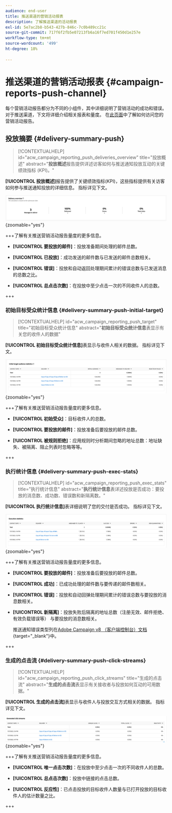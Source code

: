```yaml
---
audience: end-user
title: 推送渠道的营销活动报表
description: 了解推送渠道的活动报表
exl-id: 5e7ac2b8-b543-427b-846c-7c0b489cc21c
source-git-commit: 717f6f2fb5e07213fb6a16f7ed701f450d1e257e
workflow-type: tm+mt
source-wordcount: '499'
ht-degree: 18%

---
```


# 推送渠道的营销活动报表 {#campaign-reports-push-channel}

每个营销活动报告都分为不同的小组件，其中详细说明了营销活动的成功和错误。 对于推送渠道，下文将详细介绍相关报表和量度。 在[此页面](campaign-reports.md)中了解如何访问您的营销活动报告。

## 投放摘要 {#delivery-summary-push}

>[!CONTEXTUALHELP]
>id="acw_campaign_reporting_push_deliveries_overview"
>title="投放概述"
>abstract="**投放概述**&#x200B;报告提供详述访客如何与推送通知投放互动的关键绩效指标 (KPI)。"

**[!UICONTROL 投放概述]**&#x200B;报告提供了关键绩效指标(KPI)，这些指标提供有关访客如何参与推送通知投放的详细信息。 指标详见下文。

![](assets/campaign-reporting-push-summary.png){zoomable="yes"}


+++了解有关推送营销活动报告量度的更多信息。

* **[!UICONTROL 要投放的邮件]**：投放准备期间处理的邮件总数。

* **[!UICONTROL 已投放]**：成功发送的邮件数与已发送的邮件总数相关。

* **[!UICONTROL 错误]**：投放和自动返回处理期间累计的错误总数与已发送消息的总数之比。

* **[!UICONTROL 总点击次数]**：在投放中至少点击一次的不同收件人的总数。

+++

### 初始目标受众统计信息 {#delivery-summary-push-initial-target}


>[!CONTEXTUALHELP]
>id="acw_campaign_reporting_push_target"
>title="初始目标受众统计信息"
>abstract="**初始目标受众统计信息**&#x200B;表显示有关您的收件人的数据"

**[!UICONTROL 初始目标受众统计信息]**&#x200B;表显示与收件人相关的数据。 指标详见下文。

![](assets/campaign-reporting-push-target.png){zoomable="yes"}


+++了解有关推送营销活动报告量度的更多信息。

* **[!UICONTROL 初始受众]**：目标收件人的总数。

* **[!UICONTROL 要投放的邮件]**：投放准备后要投放的邮件总数。

* **[!UICONTROL 被规则拒绝]**：应用规则时分析期间忽略的地址总数：地址缺失、被隔离、阻止列表时忽略等等。

+++

### 执行统计信息 {#delivery-summary-push-exec-stats}

>[!CONTEXTUALHELP]
>id="acw_campaign_reporting_push_exec_stats"
>title="执行统计信息"
>abstract="**执行统计信息**&#x200B;表详述投放是否成功：要投放的消息数、成功数、错误数和新隔离数。"

**[!UICONTROL 执行统计信息]**&#x200B;表详细说明了您的交付是否成功。 指标详见下文。

![](assets/campaign-reporting-push-exec.png){zoomable="yes"}

+++了解有关推送营销活动报告量度的更多信息。

* **[!UICONTROL 要投放的邮件]**：投放准备后要投放的邮件总数。

* **[!UICONTROL 成功]**：已成功处理的邮件数与要传递的邮件数相关。

* **[!UICONTROL 错误]**：投放和自动回弹处理期间累计的错误总数与要投放的消息数相关。

* **[!UICONTROL 新隔离]**：投放失败后隔离的地址总数（注册无效、邮件拒绝、有效负载错误等） 与要投放的消息数相关。

  推送通知错误类型列在[Adobe Campaign v8 （客户端控制台）文档](https://experienceleague.adobe.com/docs/campaign/campaign-v8/send/failures/delivery-failures.html#push-error-types){target="_blank"}中。

+++

### 生成的点击流 {#delivery-summary-push-click-streams}

>[!CONTEXTUALHELP]
>id="acw_campaign_reporting_push_click_streams"
>title="生成的点击流"
>abstract="**生成的点击流**&#x200B;表显示有关接收者与投放如何互动的可用数据。"

**[!UICONTROL 生成的点击流]**&#x200B;表显示与收件人与投放交互方式相关的数据。 指标详见下文。

![](assets/campaign-reporting-push-clicks.png){zoomable="yes"}

+++了解有关推送营销活动报告量度的更多信息。

* **[!UICONTROL 唯一点击次数]**：在投放中至少点击一次的不同收件人的总数。

* **[!UICONTROL 总点击次数]**：投放中链接的点击总数。

* **[!UICONTROL 反应性]**：已点击投放的目标收件人数量与已打开投放的目标收件人的估计数量之比。

+++
